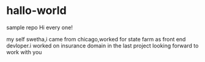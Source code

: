 # hallo-world
sample repo
  Hi every one!

my self swetha,i came from chicago,worked for state farm as front end devloper.i worked on insurance domain in the last project 
looking forward to work with you
